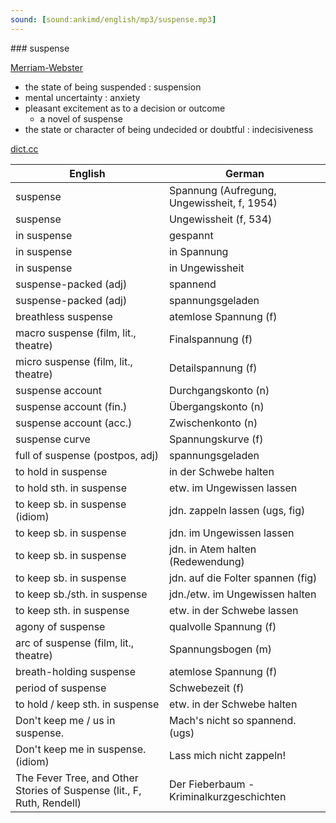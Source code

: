 ```yaml
---
sound: [sound:ankimd/english/mp3/suspense.mp3]
---
```


\### suspense

[Merriam-Webster](https://www.merriam-webster.com/dictionary/suspense)

- the state of being suspended : suspension
- mental uncertainty : anxiety
- pleasant excitement as to a decision or outcome
    - a novel of suspense
- the state or character of being undecided or doubtful : indecisiveness

[dict.cc](https://www.dict.cc/suspense)

| English        | German       |
| -------------- | ------------ |
| suspense | Spannung (Aufregung, Ungewissheit, f, 1954) |
| suspense | Ungewissheit (f, 534) |
| in suspense | gespannt |
| in suspense | in Spannung |
| in suspense | in Ungewissheit |
| suspense-packed (adj) | spannend |
| suspense-packed (adj) | spannungsgeladen |
| breathless suspense | atemlose Spannung (f) |
| macro suspense (film, lit., theatre) | Finalspannung (f) |
| micro suspense (film, lit., theatre) | Detailspannung (f) |
| suspense account | Durchgangskonto (n) |
| suspense account (fin.) | Übergangskonto (n) |
| suspense account (acc.) | Zwischenkonto (n) |
| suspense curve | Spannungskurve (f) |
| full of suspense (postpos, adj) | spannungsgeladen |
| to hold in suspense | in der Schwebe halten |
| to hold sth. in suspense | etw. im Ungewissen lassen |
| to keep sb. in suspense (idiom) | jdn. zappeln lassen (ugs, fig) |
| to keep sb. in suspense | jdn. im Ungewissen lassen |
| to keep sb. in suspense | jdn. in Atem halten (Redewendung) |
| to keep sb. in suspense | jdn. auf die Folter spannen (fig) |
| to keep sb./sth. in suspense | jdn./etw. im Ungewissen halten |
| to keep sth. in suspense | etw. in der Schwebe lassen |
| agony of suspense | qualvolle Spannung (f) |
| arc of suspense (film, lit., theatre) | Spannungsbogen (m) |
| breath-holding suspense | atemlose Spannung (f) |
| period of suspense | Schwebezeit (f) |
| to hold / keep sth. in suspense | etw. in der Schwebe halten |
| Don't keep me / us in suspense. | Mach's nicht so spannend. (ugs) |
| Don't keep me in suspense. (idiom) | Lass mich nicht zappeln! |
| The Fever Tree, and Other Stories of Suspense (lit., F, Ruth, Rendell) | Der Fieberbaum - Kriminalkurzgeschichten |
